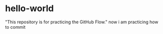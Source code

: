 # hello-world
"This repository is for practicing the GitHub Flow."
now i am practicing how to commit 
